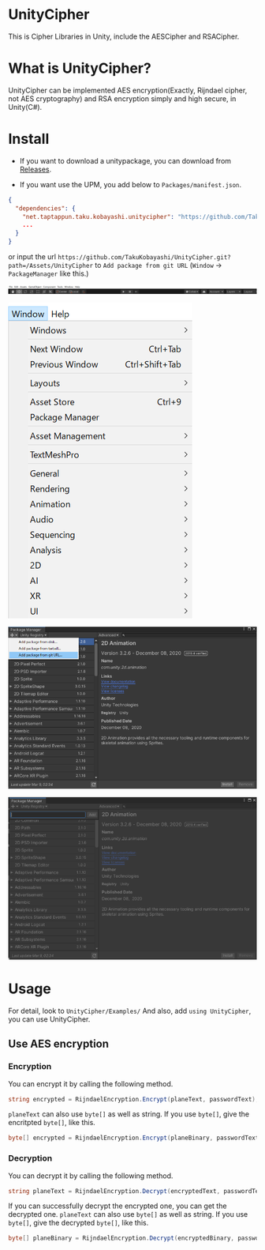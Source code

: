 # UnityCipher
This is Cipher Libraries in Unity, include the AESCipher and RSACipher.

# What is UnityCipher?
UnityCipher can be implemented AES encryption(Exactly, Rijndael cipher, not AES cryptography) and RSA encryption simply and high secure, in Unity(C#).

# Install

* If you want to download a unitypackage, you can download from [Releases](https://github.com/TakuKobayashi/UnityCipher/releases).

* If you want use the UPM, you add below to `Packages/manifest.json`.

```Packages/manifest.json
{
  "dependencies": {
    "net.taptappun.taku.kobayashi.unitycipher": "https://github.com/TakuKobayashi/UnityCipher.git?path=/Assets/UnityCipher",
    ...
  }
}
```

or input the url `https://github.com/TakuKobayashi/UnityCipher.git?path=/Assets/UnityCipher` to `Add package from git URL` (`Window` -> `PackageManager` like this.)

![windowbar](images/windowbar.png)

![packageManager](images/packageManager.png)

![packageFromGitURL](images/packageFromGitURL.png)

![giturl](images/giturl.png)

# Usage
For detail, look to ```UnityCipher/Examples/```
And also, add ```using UnityCipher```, you can use UnityCipher.

## Use AES encryption
### Encryption
You can encrypt it by calling the following method.

```C#
string encrypted = RijndaelEncryption.Encrypt(planeText, passwordText);
```

```planeText``` can also use ```byte[]``` as well as string.
If you use ```byte[]```, give the encritpted ```byte[]```, like this.

```C#
byte[] encrypted = RijndaelEncryption.Encrypt(planeBinary, passwordText);
```

### Decryption
You can decrypt it by calling the following method.

```C#
string planeText = RijndaelEncryption.Decrypt(encryptedText, passwordText);
```

If you can successfully decrypt the encrypted one, you can get the decrypted one.
```planeText``` can also use ```byte[]``` as well as string.
If you use ```byte[]```, give the decrypted ```byte[]```, like this.

```C#
byte[] planeBinary = RijndaelEncryption.Decrypt(encryptedBinary, passwordText);
```

